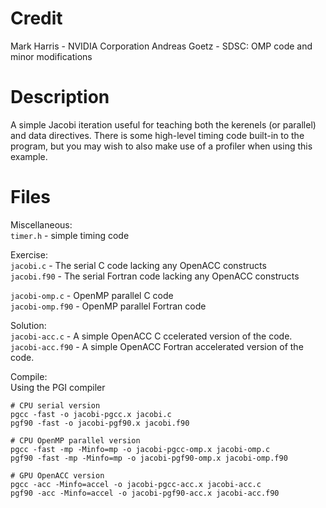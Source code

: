 # Credit
Mark Harris - NVIDIA Corporation
Andreas Goetz - SDSC: OMP code and minor modifications

# Description
A simple Jacobi iteration useful for teaching both the kerenels (or parallel) 
and data directives. There is some high-level timing code built-in to the 
program, but you may wish to also make use of a profiler when using this
example.

# Files

Miscellaneous:  
`timer.h` - simple timing code

Exercise:  
`jacobi.c`   - The serial C code lacking any OpenACC constructs  
`jacobi.f90` - The serial Fortran code lacking any OpenACC constructs  

`jacobi-omp.c`   - OpenMP parallel C code  
`jacobi-omp.f90` - OpenMP parallel Fortran code

Solution:  
`jacobi-acc.c` - A simple OpenACC C ccelerated version of the code.
`jacobi-acc.f90` - A simple OpenACC Fortran accelerated version of the code.

Compile:  
Using the PGI compiler

    # CPU serial version
    pgcc -fast -o jacobi-pgcc.x jacobi.c
    pgf90 -fast -o jacobi-pgf90.x jacobi.f90

    # CPU OpenMP parallel version
    pgcc -fast -mp -Minfo=mp -o jacobi-pgcc-omp.x jacobi-omp.c
    pgf90 -fast -mp -Minfo=mp -o jacobi-pgf90-omp.x jacobi-omp.f90

    # GPU OpenACC version
    pgcc -acc -Minfo=accel -o jacobi-pgcc-acc.x jacobi-acc.c
    pgf90 -acc -Minfo=accel -o jacobi-pgf90-acc.x jacobi-acc.f90

